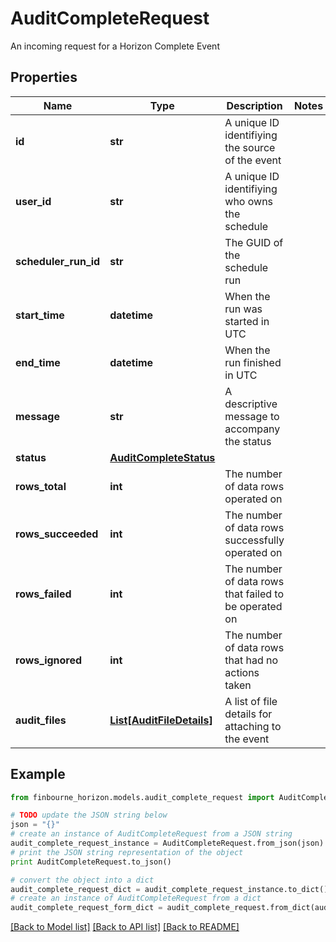 # AuditCompleteRequest

An incoming request for a Horizon Complete Event

## Properties
Name | Type | Description | Notes
------------ | ------------- | ------------- | -------------
**id** | **str** | A unique ID identifiying the source of the event | 
**user_id** | **str** | A unique ID identifiying who owns the schedule | 
**scheduler_run_id** | **str** | The GUID of the schedule run | 
**start_time** | **datetime** | When the run was started in UTC | 
**end_time** | **datetime** | When the run finished in UTC | 
**message** | **str** | A descriptive message to accompany the status | 
**status** | [**AuditCompleteStatus**](AuditCompleteStatus.md) |  | 
**rows_total** | **int** | The number of data rows operated on | 
**rows_succeeded** | **int** | The number of data rows successfully operated on | 
**rows_failed** | **int** | The number of data rows that failed to be operated on | 
**rows_ignored** | **int** | The number of data rows that had no actions taken | 
**audit_files** | [**List[AuditFileDetails]**](AuditFileDetails.md) | A list of file details for attaching to the event | 

## Example

```python
from finbourne_horizon.models.audit_complete_request import AuditCompleteRequest

# TODO update the JSON string below
json = "{}"
# create an instance of AuditCompleteRequest from a JSON string
audit_complete_request_instance = AuditCompleteRequest.from_json(json)
# print the JSON string representation of the object
print AuditCompleteRequest.to_json()

# convert the object into a dict
audit_complete_request_dict = audit_complete_request_instance.to_dict()
# create an instance of AuditCompleteRequest from a dict
audit_complete_request_form_dict = audit_complete_request.from_dict(audit_complete_request_dict)
```
[[Back to Model list]](../README.md#documentation-for-models) [[Back to API list]](../README.md#documentation-for-api-endpoints) [[Back to README]](../README.md)


